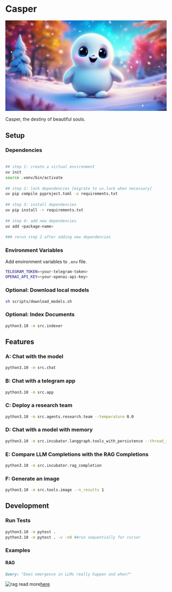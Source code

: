 # Casper

<p align="center">
    <img src="./assets/casper.png" alt="casper" width="600"/>
</p>

Casper, the destiny of beautiful souls.


## Setup

### Dependencies

```bash

## step 1: create a virtual environment
uv init
source .venv/bin/activate

## step 2: lock dependencies [migrate to uv.lock when necessary]
uv pip compile pyproject.toml -o requirements.txt

## step 3: install dependencies
uv pip install -r requirements.txt

## step 4: add new dependencies
uv add <package-name>

### rerun step 2 after adding new dependencies
```

### Environment Variables

Add environment variables to `.env` file.

```bash
TELEGRAM_TOKEN=<your-telegram-token>
OPENAI_API_KEY=<your-openai-api-key>
```

### Optional: Download local models

```bash
sh scripts/download_models.sh
```


### Optional: Index Documents

```bash
python3.10 -m src.indexer
```

## Features

### A: Chat with the model

```bash
python3.10 -m src.chat
```

### B: Chat with a telegram app

```bash
python3.10 -m src.app
```

### C: Deploy a research team

```bash
python3.10 -m src.agents.research.team --temperature 0.0
```

### D: Chat with a model with memory

```bash
python3.10 -m src.incubator.langgraph.tools_with_persistence --thread_id 20241221190010
```

### E: Compare  LLM Completions with the RAG Completions

```bash
python3.10 -m src.incubator.rag_completion
```

### F: Generate an image

```bash
python3.10 -m src.tools.image --n_results 1
```

## Development
    
### Run Tests

```bash
python3.10 -m pytest .
python3.10 -m pytest . -v -n0 ##run sequentially for cursor
```
### Examples

#### RAG

```md
Query: "Does emergence in LLMs really happen and when?"
```

![rag](../assets/rag.png)
read more[here](https://www.analyticsvidhya.com/blog/2023/10/rag-pipeline-with-the-llama-index/)